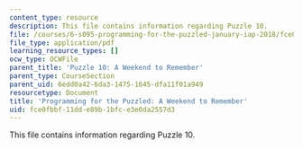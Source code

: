 ```yaml
---
content_type: resource
description: This file contains information regarding Puzzle 10.
file: /courses/6-s095-programming-for-the-puzzled-january-iap-2018/fce0fbbf11dde89b1bfce3e0da2557d3_MIT6_S095IAP18_Puzzle_10.pdf
file_type: application/pdf
learning_resource_types: []
ocw_type: OCWFile
parent_title: 'Puzzle 10: A Weekend to Remember'
parent_type: CourseSection
parent_uid: 6edd0a42-6da3-1475-1645-dfa11f01a949
resourcetype: Document
title: 'Programming for the Puzzled: A Weekend to Remember'
uid: fce0fbbf-11dd-e89b-1bfc-e3e0da2557d3
---
```

This file contains information regarding Puzzle 10.

